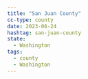 ```yaml
---
title: "San Juan County"
cc-type: county
date: 2023-06-24
hashtag: san-juan-county
state:
  - Washington
tags:
  - county
  - Washington
---
```

